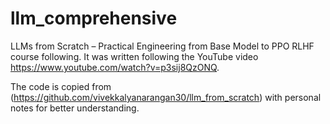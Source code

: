 # llm_comprehensive
LLMs from Scratch – Practical Engineering from Base Model to PPO RLHF course following. It was written following the YouTube video https://www.youtube.com/watch?v=p3sij8QzONQ.

The code is copied from (https://github.com/vivekkalyanarangan30/llm_from_scratch) with personal notes for better understanding.
